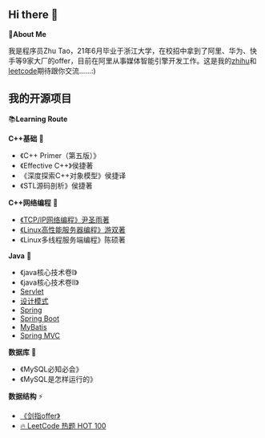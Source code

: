 ## Hi there 👋

:information_desk_person:**About Me**

我是程序员Zhu Tao，21年6月毕业于浙江大学，在校招中拿到了阿里、华为、快手等9家大厂的offer，目前在阿里从事媒体智能引擎开发工作。这是我的[zhihu](https://www.zhihu.com/people/zhu-que-si-61)和[leetcode](https://leetcode-cn.com/u/zhu-que-3/)期待跟你交流……:)


## 我的开源项目

:books:**Learning Route**


**C++基础** 🔭

- 《C++ Primer（第五版）》
- 《Effective C++》侯捷著
- 《深度探索C++对象模型》侯捷译
- 《STL源码剖析》侯捷著

**C++网络编程** 🤔

- [《TCP/IP网络编程》尹圣雨著](https://github.com/zzzzhuque/TCP-IP)
- [《Linux高性能服务器编程》游双著](https://github.com/zzzzhuque/highPerformanceLinuxServer)
- 《Linux多线程服务端编程》陈硕著

**Java** 🌱

- 《java核心技术卷I》
- 《java核心技术卷II》
- [Servlet](https://github.com/zzzzhuque/learningServlet)
- [设计模式](https://github.com/zzzzhuque/designPattern)
- [Spring](https://github.com/zzzzhuque/learnSpring)
- [Spring Boot](https://github.com/zzzzhuque/learnSpringBoot)
- [MyBatis](https://github.com/zzzzhuque/learnMybatis)
- [Spring MVC](https://github.com/zzzzhuque/leanrnSpringMVC)

**数据库** 👯

- 《MySQL必知必会》
- 《MySQL是怎样运行的》

**数据结构** ⚡

- [《剑指offer》](https://leetcode-cn.com/problem-list/xb9nqhhg/)
- [🔥 LeetCode 热题 HOT 100](https://leetcode-cn.com/problem-list/2cktkvj/)



<!-- **zzzzhuque/zzzzhuque** is a ✨ _special_ ✨ repository because its `README.md` (this file) appears on your GitHub profile.

Here are some ideas to get you started:

- 🔭 I’m currently working on ...
- 🌱 I’m currently learning ...
- 👯 I’m looking to collaborate on ...
- 🤔 I’m looking for help with ...
- 💬 Ask me about ...
- 📫 How to reach me: ...
- 😄 Pronouns: ...
- ⚡ Fun fact: ... -->

